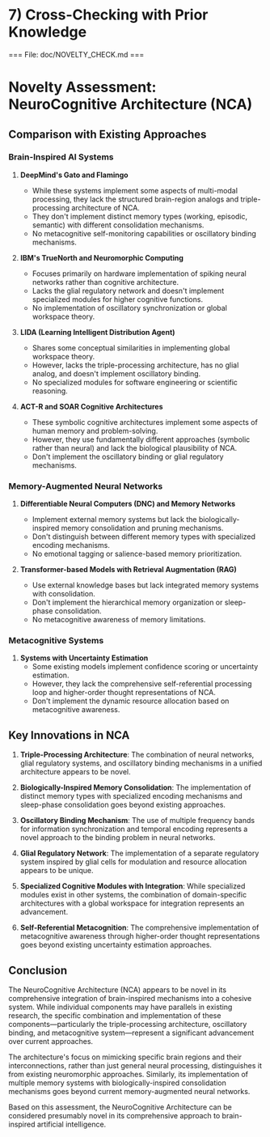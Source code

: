 # 7) Cross-Checking with Prior Knowledge

=== File: doc/NOVELTY_CHECK.md ===
# Novelty Assessment: NeuroCognitive Architecture (NCA)

## Comparison with Existing Approaches

### Brain-Inspired AI Systems

1. **DeepMind's Gato and Flamingo**
   - While these systems implement some aspects of multi-modal processing, they lack the structured brain-region analogs and triple-processing architecture of NCA.
   - They don't implement distinct memory types (working, episodic, semantic) with different consolidation mechanisms.
   - No metacognitive self-monitoring capabilities or oscillatory binding mechanisms.

2. **IBM's TrueNorth and Neuromorphic Computing**
   - Focuses primarily on hardware implementation of spiking neural networks rather than cognitive architecture.
   - Lacks the glial regulatory network and doesn't implement specialized modules for higher cognitive functions.
   - No implementation of oscillatory synchronization or global workspace theory.

3. **LIDA (Learning Intelligent Distribution Agent)**
   - Shares some conceptual similarities in implementing global workspace theory.
   - However, lacks the triple-processing architecture, has no glial analog, and doesn't implement oscillatory binding.
   - No specialized modules for software engineering or scientific reasoning.

4. **ACT-R and SOAR Cognitive Architectures**
   - These symbolic cognitive architectures implement some aspects of human memory and problem-solving.
   - However, they use fundamentally different approaches (symbolic rather than neural) and lack the biological plausibility of NCA.
   - Don't implement the oscillatory binding or glial regulatory mechanisms.

### Memory-Augmented Neural Networks

1. **Differentiable Neural Computers (DNC) and Memory Networks**
   - Implement external memory systems but lack the biologically-inspired memory consolidation and pruning mechanisms.
   - Don't distinguish between different memory types with specialized encoding mechanisms.
   - No emotional tagging or salience-based memory prioritization.

2. **Transformer-based Models with Retrieval Augmentation (RAG)**
   - Use external knowledge bases but lack integrated memory systems with consolidation.
   - Don't implement the hierarchical memory organization or sleep-phase consolidation.
   - No metacognitive awareness of memory limitations.

### Metacognitive Systems

1. **Systems with Uncertainty Estimation**
   - Some existing models implement confidence scoring or uncertainty estimation.
   - However, they lack the comprehensive self-referential processing loop and higher-order thought representations of NCA.
   - Don't implement the dynamic resource allocation based on metacognitive awareness.

## Key Innovations in NCA

1. **Triple-Processing Architecture**: The combination of neural networks, glial regulatory systems, and oscillatory binding mechanisms in a unified architecture appears to be novel.

2. **Biologically-Inspired Memory Consolidation**: The implementation of distinct memory types with specialized encoding mechanisms and sleep-phase consolidation goes beyond existing approaches.

3. **Oscillatory Binding Mechanism**: The use of multiple frequency bands for information synchronization and temporal encoding represents a novel approach to the binding problem in neural networks.

4. **Glial Regulatory Network**: The implementation of a separate regulatory system inspired by glial cells for modulation and resource allocation appears to be unique.

5. **Specialized Cognitive Modules with Integration**: While specialized modules exist in other systems, the combination of domain-specific architectures with a global workspace for integration represents an advancement.

6. **Self-Referential Metacognition**: The comprehensive implementation of metacognitive awareness through higher-order thought representations goes beyond existing uncertainty estimation approaches.

## Conclusion

The NeuroCognitive Architecture (NCA) appears to be novel in its comprehensive integration of brain-inspired mechanisms into a cohesive system. While individual components may have parallels in existing research, the specific combination and implementation of these components—particularly the triple-processing architecture, oscillatory binding, and metacognitive system—represent a significant advancement over current approaches.

The architecture's focus on mimicking specific brain regions and their interconnections, rather than just general neural processing, distinguishes it from existing neuromorphic approaches. Similarly, its implementation of multiple memory systems with biologically-inspired consolidation mechanisms goes beyond current memory-augmented neural networks.

Based on this assessment, the NeuroCognitive Architecture can be considered presumably novel in its comprehensive approach to brain-inspired artificial intelligence.